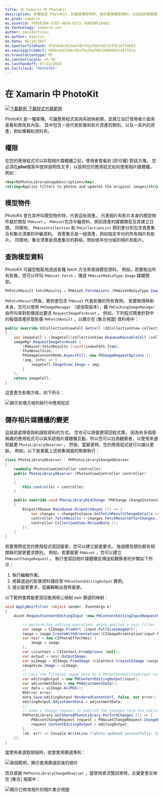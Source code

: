 ```yaml
---
title: 在 Xamarin 中 PhotoKit
description: 本檔描述 PhotoKit、討論其模型物件、如何查詢模型資料，以及如何將變更儲存至相片媒體櫃。
ms.prod: xamarin
ms.assetid: 7FDEE394-3787-40FA-8372-76A05BF184B3
ms.technology: xamarin-ios
author: davidortinau
ms.author: daortin
ms.date: 06/14/2017
ms.openlocfilehash: 4fe58dbc02da47d5791afbbfe0132fd21e774b63
ms.sourcegitcommit: 008bcbd37b6c96a7be2baf0633d066931d41f61a
ms.translationtype: MT
ms.contentlocale: zh-TW
ms.lasthandoff: 07/22/2020
ms.locfileid: "86939785"
---
```

# <a name="photokit-in-xamarinios"></a>在 Xamarin 中 PhotoKit

[![下載範例 ](~/media/shared/download.png) 下載程式代碼範例](https://docs.microsoft.com/samples/xamarin/ios-samples/ios11-samplephotoapp/)

PhotoKit 是一種架構，可讓應用程式查詢系統映射庫，並建立自訂使用者介面來查看和修改其內容。 其中包含一些代表影像和影片資產的類別，以及一系列的資產，例如專輯和資料夾。

## <a name="permissions"></a>權限

在您的應用程式可以存取相片媒體櫃之前，使用者會看到 [許可權] 對話方塊。 您必須在**plist**檔案中提供說明性文字，以說明您的應用程式如何使用相片媒體櫃，例如：

```xml
<key>NSPhotoLibraryUsageDescription</key>
<string>Applies filters to photos and updates the original image</string>
```

## <a name="model-objects"></a>模型物件

PhotoKit 會在其呼叫模型物件時，代表這些資產。 代表相片和影片本身的模型物件屬於類型 `PHAsset` 。 `PHAsset`包含中繼資料，例如資產的媒體類型及其建立日期。
同樣地， `PHAssetCollection` 和 `PHCollectionList` 類別會分別包含資產集合和集合清單的中繼資料。 資產集合是一組資產，例如指定年份的所有相片和影片。 同樣地，集合清單是資產集合的群組，例如依年份分組的相片和影片。

## <a name="querying-model-data"></a>查詢模型資料

PhotoKit 可讓您輕鬆地透過各種 fetch 方法來查詢模型資料。 例如，若要取出所有影像，您可以呼叫 `PHAsset.Fetch` ，傳遞 `PHAssetMediaType.Image` 媒體類型。

```csharp
PHFetchResult fetchResults = PHAsset.FetchAssets (PHAssetMediaType.Image, null);
```

`PHFetchResult`然後，實例會包含 `PHAsset` 代表影像的所有實例。 若要取得映射本身，您可以使用 `PHImageManager` （或快取版本），藉 `PHCachingImageManager` 由呼叫來對影像提出要求 `RequestImageForAsset` 。 例如，下列程式碼會針對中的每個資產抓取影像 `PHFetchResult` ，以顯示在 [集合視圖] 資料格中：

```csharp
public override UICollectionViewCell GetCell (UICollectionView collectionView, NSIndexPath indexPath)
{
    var imageCell = (ImageCell)collectionView.DequeueReusableCell (cellId, indexPath);
    imageMgr.RequestImageForAsset (
        (PHAsset)fetchResults [(uint)indexPath.Item],
        thumbnailSize,
        PHImageContentMode.AspectFill, new PHImageRequestOptions (),
        (img, info) => {
            imageCell.ImageView.Image = img;
        }
    );
    return imageCell;
}
```

這會產生影像方格，如下所示：

![顯示影像方格的執行中應用程式](photokit-images/image4.png)

## <a name="saving-changes-to-the-photo-library"></a>儲存相片媒體櫃的變更

這就是處理查詢和讀取資料的方式。 您也可以將變更寫回程式庫。 因為有多個感興趣的應用程式可以與系統相片媒體櫃互動，所以您可以註冊觀察者，以使用來通知變更 `PhotoLibraryObserver` 。 然後，當變更時，您的應用程式就可以據以更新。 例如，以下是重載上述收集視圖的簡單執行：

```csharp
class PhotoLibraryObserver : PHPhotoLibraryChangeObserver
{
    readonly PhotosViewController controller;
    public PhotoLibraryObserver (PhotosViewController controller)

    {
        this.controller = controller;
    }

    public override void PhotoLibraryDidChange (PHChange changeInstance)
    {
        DispatchQueue.MainQueue.DispatchAsync (() => {
            var changes = changeInstance.GetFetchResultChangeDetails (controller.fetchResults);
            controller.fetchResults = changes.FetchResultAfterChanges;
            controller.CollectionView.ReloadData ();
        });
    }
}
```

若要實際從您的應用程式寫回變更，您可以建立變更要求。 每個模型類別都有相關聯的變更要求類別。 例如，若要變更 `PHAsset` ，您可以建立 `PHAssetChangeRequest` 。 執行會寫回相片媒體櫃並傳送給觀察者的步驟如下所示：

1. 執行編輯作業。
2. 將篩選過的影像資料儲存至 `PHContentEditingOutput` 實例。
3. 提出變更要求，從編輯輸出發佈變更。

以下範例會將變更寫回套用核心映射 noir 篩選的映射：

```csharp
void ApplyNoirFilter (object sender, EventArgs e)
{
    Asset.RequestContentEditingInput (new PHContentEditingInputRequestOptions (), (input, options) => {

        // perform the editing operation, which applies a noir filter in this case
        var image = CIImage.FromUrl (input.FullSizeImageUrl);
        image = image.CreateWithOrientation((CIImageOrientation)input.FullSizeImageOrientation);
        var noir = new CIPhotoEffectNoir {
            Image = image
        };
        var ciContext = CIContext.FromOptions (null);
        var output = noir.OutputImage;
        var uiImage = UIImage.FromImage (ciContext.CreateCGImage (output, output.Extent));
        imageView.Image = uiImage;
        //
        // save the filtered image data to a PHContentEditingOutput instance
        var editingOutput = new PHContentEditingOutput(input);
        var adjustmentData = new PHAdjustmentData();
        var data = uiImage.AsJPEG();
        NSError error;
        data.Save(editingOutput.RenderedContentUrl, false, out error);
        editingOutput.AdjustmentData = adjustmentData;
        //
        // make a change request to publish the changes form the editing output
        PHPhotoLibrary.GetSharedPhotoLibrary.PerformChanges (() => {
            PHAssetChangeRequest request = PHAssetChangeRequest.ChangeRequest(Asset);
            request.ContentEditingOutput = editingOutput;
        },
        (ok, err) => Console.WriteLine ("photo updated successfully: {0}", ok));
    });
}
```

當使用者選取按鈕時，就會套用篩選準則：

![兩個範例，顯示套用篩選前後的相片](photokit-images/image5.png)

而且感謝 `PHPhotoLibraryChangeObserver` ，當使用者流覽回來時，此變更會反映在 [集合] 視圖中：

![顯示已修改相片的相片集合視圖](photokit-images/image6.png)

